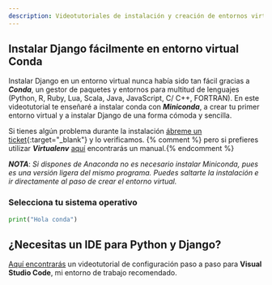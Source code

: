 ```yaml
---
description: Videotutoriales de instalación y creación de entornos virtuales vía Conda para instalar Django Framework fácilmente en Windows, GNU/Linux y Mac OS X.
---
```


## Instalar Django fácilmente en entorno virtual Conda

Instalar Django en un entorno virtual nunca había sido tan fácil gracias a ***Conda***, un gestor de paquetes y entornos para multitud de lenguajes (Python, R, Ruby, Lua, Scala, Java, JavaScript, C/ C++, FORTRAN). En este videotutorial te enseñaré a instalar conda con ***Miniconda***, a crear tu primer entorno virtual y a instalar Django de una forma cómoda y sencilla. 

Si tienes algún problema durante la instalación [ábreme un ticket](https://github.com/hcosta/instalardjango.com/issues){:target="_blank"} y lo verificamos. {% comment %} pero si prefieres utilizar ***Virtualenv*** [aquí](virtualenv.md) encontrarás un manual.{% endcomment %}

***NOTA***: *Si dispones de Anaconda no es necesario instalar Miniconda, pues es una versión ligera del mismo programa. Puedes saltarte la instalación e ir directamente al paso de crear el entorno virtual.*

### Selecciona tu sistema operativo

```python
print("Hola conda")
```

## ¿Necesitas un IDE para Python y Django?

[Aquí encontrarás](visualstudiocode.md) un videotutorial de configuración paso a paso para **Visual Studio Code**, mi entorno de trabajo recomendado.
